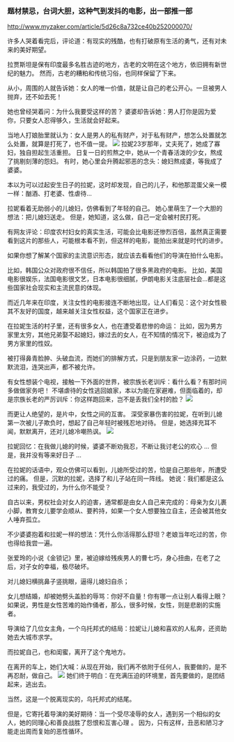### 题材禁忌，台词大胆，这种气到发抖的电影，出一部推一部
http://www.myzaker.com/article/5d26c8a732ce40b252000070/

许多人哭着看完后，评论道：有现实的残酷，也有打破原有生活的勇气，还有对未来的美好期望。

拉贾斯坦是保有印度最多名胜古迹的地方，古老的文明在这个地方，依旧拥有新世纪的魅力。
然而，古老的糟粕和传统习俗，也同样保留了下来。

从小，周围的人就告诉她：女人的唯一价值，就是让自己的老公开心。一旦被男人抛弃，还不如去死！

她也曾经哭着问：为什么我要受这样的苦？
婆婆却告诉她：男人打你是因为爱你，只要女人忍得够久，生活就会好起来。

当地人打娘胎里就认为：女人是男人的私有财产，对于私有财产，想怎么处置就怎么处置，就算是打死了，也不值一提。
![](http://zkres2.myzaker.com/201907/5d26c8ab6227689b2a0506fe_1024.jpg)
拉妮23岁那年，丈夫死了，她成了寡妇，独自担起生活重担。
日复一日的煎熬之中，她从一个青春活泼的少女，熬成了挑剔刻薄的怨妇。
有时，她心里会升腾起邪恶的念头：媳妇熬成婆，等我成了婆婆。

本以为可以过起安生日子的拉妮，这时却发现，自己的儿子，和他那混蛋父亲一模一样：酗酒、打老婆、性虐待…

拉妮看着无助弱小的儿媳妇，仿佛看到了年轻的自己。
她心里萌生了一个大胆的想法：把儿媳妇送走。
但是，她知道，这么做，自己一定会被村民打死。

有网友评论：印度农村妇女的真实生活，可能会比电影还惨烈百倍，虽然真正需要看到这片的那些人，可能根本看不到，但这样的电影，能拍出来就是时代的进步。

如果你想了解某个国家的主流意识形态，就应该去看看他们的导演在拍什么电影。

比如，韩国公众对政府很不信任，所以韩国拍了很多黑政府的电影。
比如，美国电影很娱乐，法国电影很文艺，日本电影很细腻，伊朗电影关注底层社会…都是这些国家社会现实和主流民意的体现。

而近几年来在印度，关注女性的电影接连不断地出现，让人们看见：这个对女性极其不友好的国度，越来越关注女性权益，这个国家正在进步。

在拉妮生活的村子里，还有很多女人，也在遭受着悲惨的命运：
比如，因为男方家里太穷，其他兄弟娶不起媳妇，嫁过去的女人，在不知情的情况下，被迫成为了男方家里的性奴。

被打得鼻青脸肿、头破血流，而她们的排解方式，只是到朋友家一边涂药，一边默默流泪，连哭出声，都不被允许。

有女性想装个电视，接触一下外面的世界，被宗族长老训斥：看什么看？有那时间多做做家务吧！
不堪虐待的女性逃回娘家，本以为能在家避难，但面临着的，却是宗族长老的严厉训斥：你这样跑回来，岂不是丢我们全村的脸？
![](http://zkres1.myzaker.com/201907/5d26c8ab6227689b2a05070e_1024.jpg)

而更让人绝望的，是片中，女性之间的互害。
深受家暴伤害的拉妮，在听到儿媳第一次被儿子欺负时，想起了自己年轻时被残忍地对待。
但是，她选择充耳不闻，默默离开，还对儿媳冷嘲热讽。
![](http://zkres1.myzaker.com/201907/5d26c8ab6227689b2a050711_1024.jpg)

拉妮回忆：在我做儿媳的时候，婆婆不断劝我忍，不断让我讨老公的欢心 … 但是，我并没有等来好日子 …

在拉妮的话语中，观众仿佛可以看到，儿媳所受过的苦，恰是自己那些年，所遭受过的痛。
但是，沉默的拉妮，选择了和儿子站在同一阵线。
她说：我们都是这么过来的，我受过的，为什么你不能受？

自古以来，男权社会对女人的迫害，通常都是由女人自己来完成的：母亲为女儿裹小脚，教育女儿要学会顺从、要矜持，如果一个女人想要独立自主，还会被其他女人唾弃孤立。

不少婆婆抱着和拉妮一样的想法：凭什么你活得那么舒坦？老娘当年吃过的苦，你也得给我尝一遍。

张爱玲的小说《金锁记》里，被迫嫁给残疾男人的曹七巧，身心扭曲，在老了之后，对子女的幸福，极尽破坏。

对儿媳妇横挑鼻子竖挑眼，逼得儿媳妇自杀；

女儿想结婚，却被她劈头盖脸的辱骂：你好不自量！你有哪一点让别人看得上眼？
如果说，男性是女性苦难的始作俑者，那么，很多时候，女性，则是悲剧的实施者。

导演给了几位女主角，一个乌托邦式的结局：拉妮让儿媳和喜欢的人私奔，还资助她去大城市求学。

而拉妮自己，也和闺蜜，离开了这个鬼地方。

在离开的车上，她们大喊：从现在开始，我们再不依附于任何人，我要做的，是不再忍耐，做自己。
![](http://zkres2.myzaker.com/201907/5d26c8ab6227689b2a05071e_raw.gif)
她们终于明白：在充满压迫的环境里，首先要做的，是团结起来，逃出去。

当然，这是一个脱离现实的，乌托邦式的结尾。

但是，它寄托着导演的美好期待：当一个受尽凌辱的女人，遇到另一个相似的女人，她的同理心和善良战胜了怨恨和互害心理 。
因为，只有这样，丑恶和陋习才能走出周而复始的恶性循环。
